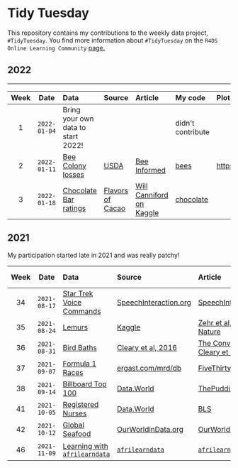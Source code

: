 # Tidy Tuesday

This repository contains my contributions to the weekly data project, `#TidyTuesday`. You find more information about `#TidyTuesday` on the `R4DS Online Learning Community` [page.](https://github.com/rfordatascience/tidytuesday/blob/master/README.md)


## 2022 


***  
| Week | Date | Data | Source | Article | My code | Plot
| :---: | :---: | :--- | :--- | :---| :---| :---|
| 1 | `2022-01-04` | Bring your own data to start 2022! | | | didn't contribute |
| 2 | `2022-01-11` | [Bee Colony losses](data/2022/2022-01-11/readme.md) | [USDA](https://usda.library.cornell.edu/concern/publications/rn301137d?locale=en) | [Bee Informed](https://beeinformed.org/2021/06/21/united-states-honey-bee-colony-losses-2020-2021-preliminary-results/) | [bees](https://github.com/NicciPotts/tidytuesday/blob/main/R/bees.R) | https://github.com/NicciPotts/tidytuesday/blob/main/plots/bees.png|
| 3 | `2022-01-18` | [Chocolate Bar ratings](data/2022/2022-01-18/readme.md) | [Flavors of Cacao](http://flavorsofcacao.com/chocolate_database.html) | [Will Canniford on Kaggle](https://www.kaggle.com/willcanniford/chocolate-bar-ratings-extensive-eda) | [chocolate](https://github.com/NicciPotts/tidytuesday/blob/main/R/chocolate.R)| |




## 2021

My participation started late in 2021 and was really patchy!

| Week | Date | Data | Source | Article | My code
| :---: | :---: | :--- | :--- | :---| :---|
| 34 | `2021-08-17` | [Star Trek Voice Commands](2021-08-17/readme.md) | [SpeechInteraction.org](http://www.speechinteraction.org/TNG/) | [SpeechInteraction.org](http://www.speechinteraction.org/TNG/) | to upload! |
| 35 | `2021-08-24` | [Lemurs](2021-08-24/readme.md) | [Kaggle](https://www.kaggle.com/jessemostipak/duke-lemur-center-data) | [Zehr et al, 2014 - Nature](https://www.nature.com/articles/sdata201419) |[lemurs](https://github.com/NicciPotts/tidytuesday/blob/main/R/lemurs.R) |
| 36 | `2021-08-31` | [Bird Baths](2021-08-31/readme.md) | [Cleary et al, 2016](https://journals.plos.org/plosone/article?id=10.1371/journal.pone.0150899#abstract0) | [The Conversation](https://theconversation.com/bath-bullies-bacteria-and-battlegrounds-the-secret-world-of-bird-baths-65629) & [Cleary et al, 2016](https://journals.plos.org/plosone/article?id=10.1371/journal.pone.0150899#abstract0) |[bird baths](https://github.com/NicciPotts/tidytuesday/blob/main/R/bird%20baths.R) |
| 37 | `2021-09-07` | [Formula 1 Races](2021-09-07/readme.md) | [ergast.com/mrd/db](https://ergast.com/mrd/db/) | [FiveThirtyEight](https://fivethirtyeight.com/features/formula-one-racing/) |[formula 1](https://github.com/NicciPotts/tidytuesday/blob/main/R/formula1.R) |
| 38 | `2021-09-14` | [Billboard Top 100](2021-09-14/readme.md) | [Data.World](https://data.world/kcmillersean/billboard-hot-100-1958-2017#) | [ThePudding](https://pudding.cool/projects/music-history/) | to upload! |
| 41 | `2021-10-05` | [Registered Nurses](2021-10-05/readme.md) | [Data.World](https://data.world/zendoll27/registered-nursing-labor-stats-1998-2020) | [BLS](https://www.bls.gov/oes/2017/may/oes291141.htm) |[nurses](https://github.com/NicciPotts/tidytuesday/blob/main/R/nurses.R) |
| 42 | `2021-10-12` | [Global Seafood](2021-10-12/readme.md) | [OurWorldinData.org](https://ourworldindata.org/seafood-production) | [OurWorldinData.org](https://ourworldindata.org/seafood-production) | [seafood](https://github.com/NicciPotts/tidytuesday/blob/main/R/seafood.R) |
| 46 | `2021-11-09` | [Learning with `afrilearndata`](2021-11-09/readme.md) | [`afrilearndata`](https://afrimapr.github.io/afrilearndata/) | [`afrilearndata`](https://afrimapr.github.io/afrilearndata/) |[africa census](https://github.com/NicciPotts/tidytuesday/blob/main/R/africacensus.R) |


